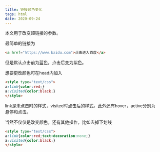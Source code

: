 ```yaml
---
title: 链接颜色变化
tags: html
date: 2020-09-24
---
```


本文用于改变超链接的参数。

最简单的链接为
```html
<a href="https://www.baidu.com">点击进入百度</a>
```
但是默认点击前为蓝色，点击后变为紫色。
<!--more-->
想要更改颜色可在head内加入
```html
<style type="text/css">
a:link{color:red;}
a:visited{color:black;}
</style>
```
link是未点击时的样式，visited时点击后的样式。此外还有hover，active分别为悬停和点击。

当然不仅仅是改变颜色，还有其他操作，比如去掉下划线

```html
<style type="text/css">
a:link{color:red;text-decoration:none;}
a:visited{color:black;}
</style>
```
